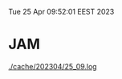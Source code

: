 Tue 25 Apr 09:52:01 EEST 2023
# JAM
<a href='./cache/202304/25_09.log'>./cache/202304/25_09.log</a>
